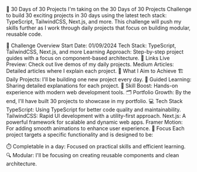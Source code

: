 🚀 30 Days of 30 Projects
I'm taking on the 30 Days of 30 Projects Challenge to build 30 exciting projects in 30 days using the latest tech stack: TypeScript, TailwindCSS, Next.js, and more. This challenge will push my skills further as I work through daily projects that focus on building modular, reusable code.

📅 Challenge Overview
Start Date: 01/09/2024
Tech Stack: TypeScript, TailwindCSS, Next.js, and more
Learning Approach: Step-by-step project guides with a focus on component-based architecture.
🔗 Links
Live Preview: Check out live demos of my daily projects.
Medium Articles: Detailed articles where I explain each project.
🎯 What I Aim to Achieve
🏗️ Daily Projects: I'll be building one new project every day.
📝 Guided Learning: Sharing detailed explanations for each project.
💪 Skill Boost: Hands-on experience with modern web development tools.
🗂️ Portfolio Growth: By the end, I'll have built 30 projects to showcase in my portfolio.
💻 Tech Stack
TypeScript: Using TypeScript for better code quality and maintainability.
TailwindCSS: Rapid UI development with a utility-first approach.
Next.js: A powerful framework for scalable and dynamic web apps.
Framer Motion: For adding smooth animations to enhance user experience.
🎨 Focus
Each project targets a specific functionality and is designed to be:

⏱️ Completable in a day: Focused on practical skills and efficient learning.
🔍 Modular: I'll be focusing on creating reusable components and clean architecture.
